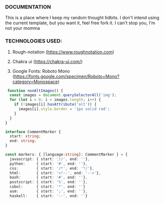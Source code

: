 ### DOCUMENTATION

This is a place where I keep my random thought tidbits.
I don't intend using the current template, but you want it, feel free fork it. I can't stop you, I'm not your momma 

### TECHNOLOGIES USED:
1. Rough-notation (https://www.roughnotation.com)

2. Chakra ui (https://chakra-ui.com/)

3. Google Fonts: Roboto Mono (https://fonts.google.com/specimen/Roboto+Mono?category=Monospace)

```ts
 function nonAltImages() {
  const images = document.querySelectorAll('img');
  for (let i = 0; i < images.length; i++) {
    if (!images[i].hasAttribute('alt')) {
      images[i].style.border = '1px solid red';
    }
  }
}
```

```ts
interface CommentMarker {
  start: string;
  end: string;
}

const markers: { [language:string]: CommentMarker } = {
  javascript: { start: '//', end: ''},
  python:     { start: '#', end: ''},
  css:        { start: '/*', end: '*/'},
  html:       { start: '<!--', end: '-->'},
  bash:       { start: '#', end: ''},
  postscript: { start: '%', end: ''},
  cobol:      { start: '*', end: ''}
  asm:        { start: ';', end: ''},
  haskell:    { start: '--', end: ''}
```

